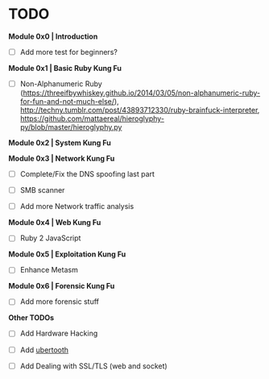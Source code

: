# TODO

**Module 0x0 | Introduction**
- [ ] Add more test for beginners? 

**Module 0x1 | Basic Ruby Kung Fu**
- [ ] Non-Alphanumeric Ruby (https://threeifbywhiskey.github.io/2014/03/05/non-alphanumeric-ruby-for-fun-and-not-much-else/), http://techny.tumblr.com/post/43893712330/ruby-brainfuck-interpreter, https://github.com/mattaereal/hieroglyphy-py/blob/master/hieroglyphy.py

**Module 0x2 | System Kung Fu**


**Module 0x3 | Network Kung Fu**
- [ ] Complete/Fix the DNS spoofing last part
- [ ] SMB scanner
- [ ] Add more Network traffic analysis


**Module 0x4 | Web Kung Fu**
- [ ] Ruby 2 JavaScript 

**Module 0x5 | Exploitation Kung Fu**
- [ ] Enhance Metasm 

**Module 0x6 | Forensic Kung Fu**
- [ ] Add more forensic stuff 

**Other TODOs**
- [ ] Add Hardware Hacking
- [ ] Add [ubertooth](http://www.evilsocket.net/2015/02/12/rubertooth-a-complete-ruby-porting-of-the-ubertooth-libraries-and-utilities/) 
- [ ] Add Dealing with SSL/TLS (web and socket)







